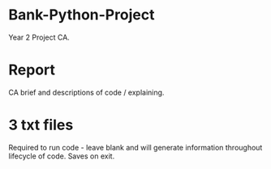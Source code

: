 # Bank-Python-Project
Year 2 Project CA.


# Report
CA brief and descriptions of code / explaining.


# 3 txt files
Required to run code - leave blank and will generate information throughout lifecycle of code. Saves on exit.
